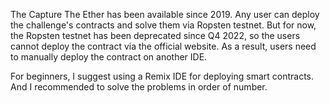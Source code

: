 The Capture The Ether has been available since 2019. Any user can deploy the challenge's contracts and solve them via Ropsten testnet.
But for now, the Ropsten testnet has been deprecated since Q4 2022, so the users cannot deploy the contract via the official website. As a result, users need to manually deploy the contract on another IDE.

For beginners, I suggest using a Remix IDE for deploying smart contracts.
And I recommended to solve the problems in order of number.
 
